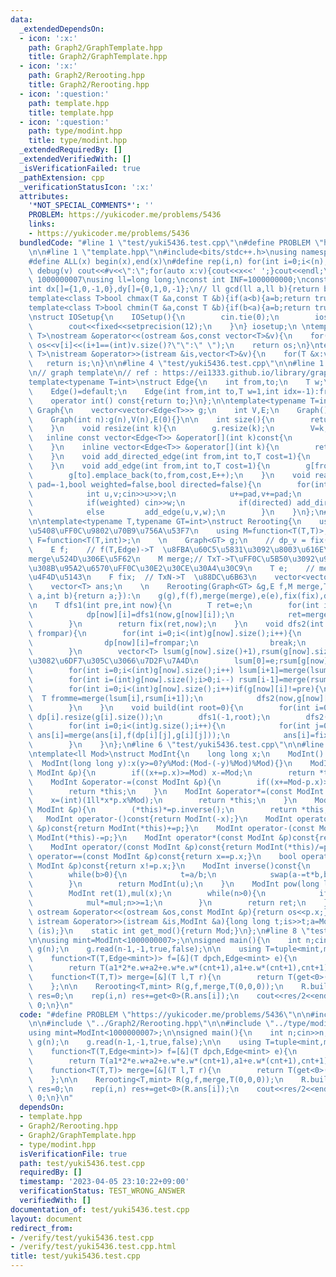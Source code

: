 ```yaml
---
data:
  _extendedDependsOn:
  - icon: ':x:'
    path: Graph2/GraphTemplate.hpp
    title: Graph2/GraphTemplate.hpp
  - icon: ':x:'
    path: Graph2/Rerooting.hpp
    title: Graph2/Rerooting.hpp
  - icon: ':question:'
    path: template.hpp
    title: template.hpp
  - icon: ':question:'
    path: type/modint.hpp
    title: type/modint.hpp
  _extendedRequiredBy: []
  _extendedVerifiedWith: []
  _isVerificationFailed: true
  _pathExtension: cpp
  _verificationStatusIcon: ':x:'
  attributes:
    '*NOT_SPECIAL_COMMENTS*': ''
    PROBLEM: https://yukicoder.me/problems/5436
    links:
    - https://yukicoder.me/problems/5436
  bundledCode: "#line 1 \"test/yuki5436.test.cpp\"\n#define PROBLEM \"https://yukicoder.me/problems/5436\"\
    \n\n#line 1 \"template.hpp\"\n#include<bits/stdc++.h>\nusing namespace std;\n\
    #define ALL(x) begin(x),end(x)\n#define rep(i,n) for(int i=0;i<(n);i++)\n#define\
    \ debug(v) cout<<#v<<\":\";for(auto x:v){cout<<x<<' ';}cout<<endl;\n#define mod\
    \ 1000000007\nusing ll=long long;\nconst int INF=1000000000;\nconst ll LINF=1001002003004005006ll;\n\
    int dx[]={1,0,-1,0},dy[]={0,1,0,-1};\n// ll gcd(ll a,ll b){return b?gcd(b,a%b):a;}\n\
    template<class T>bool chmax(T &a,const T &b){if(a<b){a=b;return true;}return false;}\n\
    template<class T>bool chmin(T &a,const T &b){if(b<a){a=b;return true;}return false;}\n\
    \nstruct IOSetup{\n    IOSetup(){\n        cin.tie(0);\n        ios::sync_with_stdio(0);\n\
    \        cout<<fixed<<setprecision(12);\n    }\n} iosetup;\n \ntemplate<typename\
    \ T>\nostream &operator<<(ostream &os,const vector<T>&v){\n    for(int i=0;i<(int)v.size();i++)\
    \ os<<v[i]<<(i+1==(int)v.size()?\"\":\" \");\n    return os;\n}\ntemplate<typename\
    \ T>\nistream &operator>>(istream &is,vector<T>&v){\n    for(T &x:v)is>>x;\n \
    \   return is;\n}\n\n#line 4 \"test/yuki5436.test.cpp\"\n\n#line 1 \"Graph2/GraphTemplate.hpp\"\
    \n// graph template\n// ref : https://ei1333.github.io/library/graph/graph-template.hpp\n\
    template<typename T=int>\nstruct Edge{\n    int from,to;\n    T w;\n    int idx;\n\
    \    Edge()=default;\n    Edge(int from,int to,T w=1,int idx=-1):from(from),to(to),w(w),idx(idx){}\n\
    \    operator int() const{return to;}\n};\n\ntemplate<typename T=int>\nstruct\
    \ Graph{\n    vector<vector<Edge<T>>> g;\n    int V,E;\n    Graph()=default;\n\
    \    Graph(int n):g(n),V(n),E(0){}\n\n    int size(){\n        return (int)g.size();\n\
    \    }\n    void resize(int k){\n        g.resize(k);\n        V=k;\n    }\n \
    \   inline const vector<Edge<T>> &operator[](int k)const{\n        return (g.at(k));\n\
    \    }\n    inline vector<Edge<T>> &operator[](int k){\n        return (g.at(k));\n\
    \    }\n    void add_directed_edge(int from,int to,T cost=1){\n        g[from].emplace_back(from,to,cost,E++);\n\
    \    }\n    void add_edge(int from,int to,T cost=1){\n        g[from].emplace_back(from,to,cost,E);\n\
    \        g[to].emplace_back(to,from,cost,E++);\n    }\n    void read(int m,int\
    \ pad=-1,bool weighted=false,bool directed=false){\n        for(int i=0;i<m;i++){\n\
    \            int u,v;cin>>u>>v;\n            u+=pad,v+=pad;\n            T w=T(1);\n\
    \            if(weighted) cin>>w;\n            if(directed) add_directed_edge(u,v,w);\n\
    \            else         add_edge(u,v,w);\n        }\n    }\n};\n#line 2 \"Graph2/Rerooting.hpp\"\
    \n\ntemplate<typename T,typename GT=int>\nstruct Rerooting{\n    using E=function<T(T,Edge<GT>)>;//\u96C6\
    \u5408\uFF0C\u9802\u70B9\u756A\u53F7\n    using M=function<T(T,T)>;\n    using\
    \ F=function<T(T,int)>;\n    \n    Graph<GT> g;\n    // dp_v = fix(merge(f(dp_c1,edge(v,c1)),...,f(dp_ck,edge(v,ck))),v)\n\
    \    E f;    // f(T,Edge)->T  \u8FBA\u60C5\u5831\u3092\u8003\u616E\u3057\uFF0C\
    merge\u524D\u306E\u5F62\n    M merge;// TxT->T\uFF0C\u5B50\u3092\u96C6\u7D04\u3059\
    \u308B\u95A2\u6570\uFF0C\u30E2\u30CE\u30A4\u30C9\n    T e;    // merge\u306E\u5358\
    \u4F4D\u5143\n    F fix;  // TxN->T  \u88DC\u6B63\n    vector<vector<T>> dp;\n\
    \    vector<T> ans;\n    \n    Rerooting(Graph<GT> &g,E f,M merge,T e,F fix=[](T\
    \ a,int b){return a;}):\n    g(g),f(f),merge(merge),e(e),fix(fix),dp(g.size()),ans(g.size(),e){}\n\
    \n    T dfs1(int pre,int now){\n        T ret=e;\n        for(int i=0;i<(int)g[now].size();i++)if(g[now][i]!=pre){\n\
    \            dp[now][i]=dfs1(now,g[now][i]);\n            ret=merge(ret,f(dp[now][i],g[now][i]));\n\
    \        }\n        return fix(ret,now);\n    }\n    void dfs2(int pre,int now,T\
    \ frompar){\n        for(int i=0;i<(int)g[now].size();i++){\n            if(g[now][i]==pre){\n\
    \                dp[now][i]=frompar;\n                break;\n            }\n\
    \        }\n        vector<T> lsum(g[now].size()+1),rsum(g[now].size()+1);//\u89AA\
    \u3082\u6DF7\u305C\u3066\u7D2F\u7A4D\n        lsum[0]=e;rsum[g[now].size()]=e;\n\
    \        for(int i=0;i<(int)g[now].size();i++) lsum[i+1]=merge(lsum[i],f(dp[now][i],g[now][i]));\n\
    \        for(int i=(int)g[now].size();i>0;i--) rsum[i-1]=merge(rsum[i],f(dp[now][i-1],g[now][i-1]));\n\
    \        for(int i=0;i<(int)g[now].size();i++)if(g[now][i]!=pre){\n          \
    \  T fromme=merge(lsum[i],rsum[i+1]);\n            dfs2(now,g[now][i],fix(fromme,now));\n\
    \        }\n    }\n    void build(int root=0){\n        for(int i=0;i<(int)g.size();i++)\
    \ dp[i].resize(g[i].size());\n        dfs1(-1,root);\n        dfs2(-1,root,e);\n\
    \        for(int i=0;i<(int)g.size();i++){\n            for(int j=0;j<(int)g[i].size();j++)\
    \ ans[i]=merge(ans[i],f(dp[i][j],g[i][j]));\n            ans[i]=fix(ans[i],i);\n\
    \        }\n    }\n};\n#line 6 \"test/yuki5436.test.cpp\"\n\n#line 1 \"type/modint.hpp\"\
    \ntemplate<ll Mod>\nstruct ModInt{\n    long long x;\n    ModInt():x(0){}\n  \
    \  ModInt(long long y):x(y>=0?y%Mod:(Mod-(-y)%Mod)%Mod){}\n    ModInt &operator+=(const\
    \ ModInt &p){\n        if((x+=p.x)>=Mod) x-=Mod;\n        return *this;\n    }\n\
    \    ModInt &operator-=(const ModInt &p){\n        if((x+=Mod-p.x)>=Mod)x-=Mod;\n\
    \        return *this;\n    }\n    ModInt &operator*=(const ModInt &p){\n    \
    \    x=(int)(1ll*x*p.x%Mod);\n        return *this;\n    }\n    ModInt &operator/=(const\
    \ ModInt &p){\n        (*this)*=p.inverse();\n        return *this;\n    }\n \
    \   ModInt operator-()const{return ModInt(-x);}\n    ModInt operator+(const ModInt\
    \ &p)const{return ModInt(*this)+=p;}\n    ModInt operator-(const ModInt &p)const{return\
    \ ModInt(*this)-=p;}\n    ModInt operator*(const ModInt &p)const{return ModInt(*this)*=p;}\n\
    \    ModInt operator/(const ModInt &p)const{return ModInt(*this)/=p;}\n    bool\
    \ operator==(const ModInt &p)const{return x==p.x;}\n    bool operator!=(const\
    \ ModInt &p)const{return x!=p.x;}\n    ModInt inverse()const{\n        int a=x,b=Mod,u=1,v=0,t;\n\
    \        while(b>0){\n            t=a/b;\n            swap(a-=t*b,b);swap(u-=t*v,v);\n\
    \        }\n        return ModInt(u);\n    }\n    ModInt pow(long long n)const{\n\
    \        ModInt ret(1),mul(x);\n        while(n>0){\n            if(n&1) ret*=mul;\n\
    \            mul*=mul;n>>=1;\n        }\n        return ret;\n    }\n    friend\
    \ ostream &operator<<(ostream &os,const ModInt &p){return os<<p.x;}\n    friend\
    \ istream &operator>>(istream &is,ModInt &a){long long t;is>>t;a=ModInt<Mod>(t);return\
    \ (is);}\n    static int get_mod(){return Mod;}\n};\n#line 8 \"test/yuki5436.test.cpp\"\
    \n\nusing mint=ModInt<1000000007>;\n\nsigned main(){\n    int n;cin>>n;\n    Graph<mint>\
    \ g(n);\n    g.read(n-1,-1,true,false);\n\n    using T=tuple<mint,mint,mint>;\n\
    \    function<T(T,Edge<mint>)> f=[&](T dpch,Edge<mint> e){\n        auto [a2,a1,cnt]=dpch;\n\
    \        return T(a1*2*e.w+a2+e.w*e.w*(cnt+1),a1+e.w*(cnt+1),cnt+1);\n    };\n\
    \    function<T(T,T)> merge=[&](T l,T r){\n        return T(get<0>(l)+get<0>(r),get<1>(l)+get<1>(r),get<2>(l)+get<2>(r));\n\
    \    };\n\n    Rerooting<T,mint> R(g,f,merge,T(0,0,0));\n    R.build();\n    mint\
    \ res=0;\n    rep(i,n) res+=get<0>(R.ans[i]);\n    cout<<res/2<<endl;\n    return\
    \ 0;\n}\n"
  code: "#define PROBLEM \"https://yukicoder.me/problems/5436\"\n\n#include \"../template.hpp\"\
    \n\n#include \"../Graph2/Rerooting.hpp\"\n\n#include \"../type/modint.hpp\"\n\n\
    using mint=ModInt<1000000007>;\n\nsigned main(){\n    int n;cin>>n;\n    Graph<mint>\
    \ g(n);\n    g.read(n-1,-1,true,false);\n\n    using T=tuple<mint,mint,mint>;\n\
    \    function<T(T,Edge<mint>)> f=[&](T dpch,Edge<mint> e){\n        auto [a2,a1,cnt]=dpch;\n\
    \        return T(a1*2*e.w+a2+e.w*e.w*(cnt+1),a1+e.w*(cnt+1),cnt+1);\n    };\n\
    \    function<T(T,T)> merge=[&](T l,T r){\n        return T(get<0>(l)+get<0>(r),get<1>(l)+get<1>(r),get<2>(l)+get<2>(r));\n\
    \    };\n\n    Rerooting<T,mint> R(g,f,merge,T(0,0,0));\n    R.build();\n    mint\
    \ res=0;\n    rep(i,n) res+=get<0>(R.ans[i]);\n    cout<<res/2<<endl;\n    return\
    \ 0;\n}\n"
  dependsOn:
  - template.hpp
  - Graph2/Rerooting.hpp
  - Graph2/GraphTemplate.hpp
  - type/modint.hpp
  isVerificationFile: true
  path: test/yuki5436.test.cpp
  requiredBy: []
  timestamp: '2023-04-05 23:10:22+09:00'
  verificationStatus: TEST_WRONG_ANSWER
  verifiedWith: []
documentation_of: test/yuki5436.test.cpp
layout: document
redirect_from:
- /verify/test/yuki5436.test.cpp
- /verify/test/yuki5436.test.cpp.html
title: test/yuki5436.test.cpp
---
```

